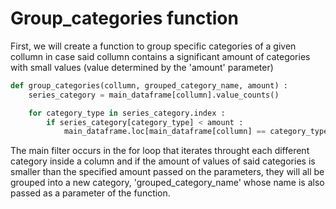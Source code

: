 # Group_categories function

First, we will create a function to group specific categories of a given collumn in case said collumn contains a significant amount of categories with small values (value determined by the 'amount' parameter)

```python
def group_categories(collumn, grouped_category_name, amount) :
    series_category = main_dataframe[collumn].value_counts()

    for category_type in series_category.index :
        if series_category[category_type] < amount :
            main_dataframe.loc[main_dataframe[collumn] == category_type, collumn] = grouped_category_name
```

The main filter occurs in the for loop that iterates throught each different category inside a column and if the amount of values of said categories is smaller than the specified amount passed on the parameters, they will all be grouped into a new category, 'grouped_category_name' whose name is also passed as a parameter of the function.
